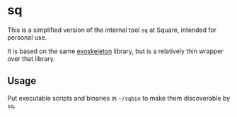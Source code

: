 # sq

This is a simplified version of the internal tool `sq` at Square, intended for personal use.

It is based on the same [exoskeleton](https://github.com/square/exoskeleton)
library, but is a relatively thin wrapper over that library.

## Usage

Put executable scripts and binaries in `~/sqbin` to make them discoverable by `sq`.
